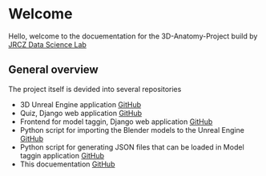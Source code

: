 # Welcome

Hello, welcome to the docuementation for the 3D-Anatomy-Project build by [JRCZ Data Science Lab](https://jrcz.nl/en/data-science-lab.html)

## General overview

The project itself is devided into several repositories

- 3D Unreal Engine application [GitHub](https://github.com/jrcz-data-science-lab/Unreal-Engine-3D-Anatomy)
- Quiz, Django web application [GitHub](https://github.com/jrcz-data-science-lab/digital_anatomy_quiz)
- Frontend for model taggin, Django web application
[GitHub](https://github.com/jrcz-data-science-lab/anatomy_web)
- Python script for importing the Blender models to the Unreal Engine [GitHub](https://github.com/jrcz-data-science-lab/blender-scripts)
- Python script for generating JSON files that can be loaded in Model taggin application [GitHub](https://github.com/jrcz-data-science-lab/Anatomy-blender-auto-prepare)     
- This docuementation [GitHub](https://github.com/jrcz-data-science-lab/3D-Anatomy-Documentation)


